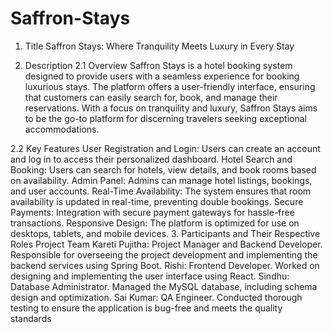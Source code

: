 # Saffron-Stays
1. Title
Saffron Stays: Where Tranquility Meets Luxury in Every Stay

2. Description
2.1 Overview
Saffron Stays is a hotel booking system designed to provide users with a seamless experience for booking luxurious stays. The platform offers a user-friendly interface, ensuring that customers can easily search for, book, and manage their reservations. With a focus on tranquility and luxury, Saffron Stays aims to be the go-to platform for discerning travelers seeking exceptional accommodations.

2.2 Key Features
User Registration and Login: Users can create an account and log in to access their personalized dashboard.
Hotel Search and Booking: Users can search for hotels, view details, and book rooms based on availability.
Admin Panel: Admins can manage hotel listings, bookings, and user accounts.
Real-Time Availability: The system ensures that room availability is updated in real-time, preventing double bookings.
Secure Payments: Integration with secure payment gateways for hassle-free transactions.
Responsive Design: The platform is optimized for use on desktops, tablets, and mobile devices.
3. Participants and Their Respective Roles
Project Team
Kareti Pujitha: Project Manager and Backend Developer. Responsible for overseeing the project development and implementing the backend services using Spring Boot.
Rishi: Frontend Developer. Worked on designing and implementing the user interface using React.
Sindhu: Database Administrator. Managed the MySQL database, including schema design and optimization.
Sai Kumar: QA Engineer. Conducted thorough testing to ensure the application is bug-free and meets the quality standards
